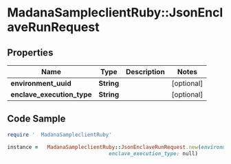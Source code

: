 #   MadanaSampleclientRuby::JsonEnclaveRunRequest

## Properties

Name | Type | Description | Notes
------------ | ------------- | ------------- | -------------
**environment_uuid** | **String** |  | [optional] 
**enclave_execution_type** | **String** |  | [optional] 

## Code Sample

```ruby
require '  MadanaSampleclientRuby'

instance =   MadanaSampleclientRuby::JsonEnclaveRunRequest.new(environment_uuid: null,
                                 enclave_execution_type: null)
```


